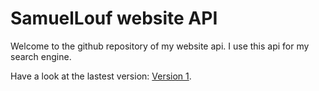 # SamuelLouf website API
Welcome to the github repository of my website api.
I use this api for my search engine.

Have a look at the lastest version:
[Version 1](https://samuellouf.github.io/api/samuellouf-website/v1/samuellouf-website.json).
